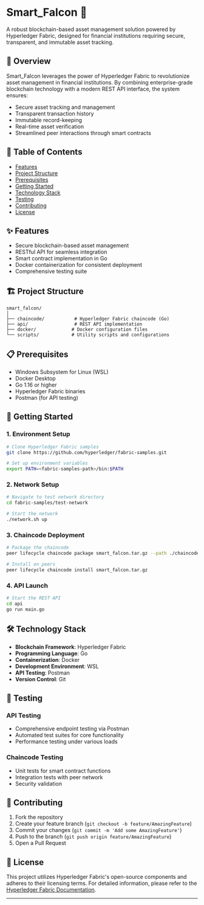 # Smart_Falcon 🦅

A robust blockchain-based asset management solution powered by Hyperledger Fabric, designed for financial institutions requiring secure, transparent, and immutable asset tracking.

## 🎯 Overview

Smart_Falcon leverages the power of Hyperledger Fabric to revolutionize asset management in financial institutions. By combining enterprise-grade blockchain technology with a modern REST API interface, the system ensures:

- Secure asset tracking and management
- Transparent transaction history
- Immutable record-keeping
- Real-time asset verification
- Streamlined peer interactions through smart contracts

## 📑 Table of Contents

- [Features](#features)
- [Project Structure](#project-structure)
- [Prerequisites](#prerequisites)
- [Getting Started](#getting-started)
- [Technology Stack](#technology-stack)
- [Testing](#testing)
- [Contributing](#contributing)
- [License](#license)

## ✨ Features

- Secure blockchain-based asset management
- RESTful API for seamless integration
- Smart contract implementation in Go
- Docker containerization for consistent deployment
- Comprehensive testing suite

## 🏗 Project Structure

```
smart_falcon/
│
├── chaincode/           # Hyperledger Fabric chaincode (Go)
├── api/                 # REST API implementation
├── docker/             # Docker configuration files
└── scripts/            # Utility scripts and configurations
```

## 📋 Prerequisites

- Windows Subsystem for Linux (WSL)
- Docker Desktop
- Go 1.16 or higher
- Hyperledger Fabric binaries
- Postman (for API testing)

## 🚀 Getting Started

### 1. Environment Setup

```bash
# Clone Hyperledger Fabric samples
git clone https://github.com/hyperledger/fabric-samples.git

# Set up environment variables
export PATH=<fabric-samples-path>/bin:$PATH
```

### 2. Network Setup

```bash
# Navigate to test network directory
cd fabric-samples/test-network

# Start the network
./network.sh up
```

### 3. Chaincode Deployment

```bash
# Package the chaincode
peer lifecycle chaincode package smart_falcon.tar.gz --path ./chaincode --lang golang --label smart_falcon_1.0

# Install on peers
peer lifecycle chaincode install smart_falcon.tar.gz
```

### 4. API Launch

```bash
# Start the REST API
cd api
go run main.go
```

## 🛠 Technology Stack

- **Blockchain Framework**: Hyperledger Fabric
- **Programming Language**: Go
- **Containerization**: Docker
- **Development Environment**: WSL
- **API Testing**: Postman
- **Version Control**: Git

## 🧪 Testing

### API Testing
- Comprehensive endpoint testing via Postman
- Automated test suites for core functionality
- Performance testing under various loads

### Chaincode Testing
- Unit tests for smart contract functions
- Integration tests with peer network
- Security validation

## 🤝 Contributing

1. Fork the repository
2. Create your feature branch (`git checkout -b feature/AmazingFeature`)
3. Commit your changes (`git commit -m 'Add some AmazingFeature'`)
4. Push to the branch (`git push origin feature/AmazingFeature`)
5. Open a Pull Request

## 📄 License

This project utilizes Hyperledger Fabric's open-source components and adheres to their licensing terms. For detailed information, please refer to the [Hyperledger Fabric Documentation](https://hyperledger-fabric.readthedocs.io/).

---
